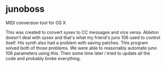 # junoboss
MIDI conversion tool for OS X

This was created to convert sysex to CC messages and vice versa. Ableton doesn't deal with sysex and that's what my friend's juno 106 used to control itself. His synth also had a problem with saving patches. This program solved both of those problems. We were able to reasonably automate juno 106 parameters using this. Then some time later i tried to update all the code and probably broke everything.
